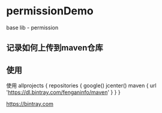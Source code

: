 # permissionDemo
base lib - permission

## 记录如何上传到maven仓库 
## 使用
使用
allprojects {
    repositories {
        google()
        jcenter()
        maven {
            url 'https://dl.bintray.com/fenganinfo/maven'
        }
    }
}

https://bintray.com
